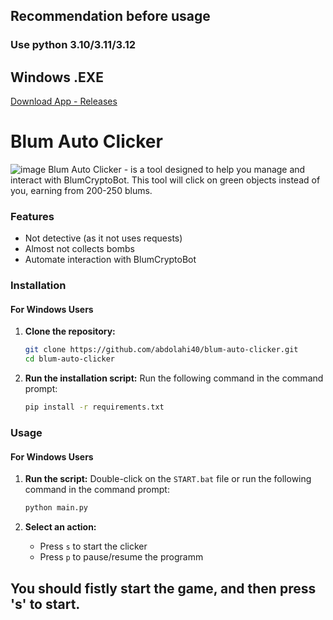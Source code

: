 ## Recommendation before usage
### Use python 3.10/3.11/3.12

## Windows .EXE
[Download App - Releases](https://github.com/abdolahi40/blum-auto-clicker/releases)

# Blum Auto Clicker
![image](https://github.com/user-attachments/assets/10049d99-d8b7-4175-ba48-f364d710ab8d)
Blum Auto Clicker - is a tool designed to help you manage and interact with BlumCryptoBot. This tool will click on green objects instead of you, earning from 200-250 blums.

### Features
- Not detective (as it not uses requests)
- Almost not collects bombs
- Automate interaction with BlumCryptoBot

### Installation

#### For Windows Users

1. **Clone the repository:**
    ```bash
    git clone https://github.com/abdolahi40/blum-auto-clicker.git
    cd blum-auto-clicker
    ```

2. **Run the installation script:**
	Run the following command in the command prompt:
    ```bash
    pip install -r requirements.txt
    ```

### Usage

#### For Windows Users

1. **Run the script:**
    Double-click on the `START.bat` file or run the following command in the command prompt:
	```bash
	python main.py
	```

2. **Select an action:**
    - Press `s` to start the clicker
    - Press `p` to pause/resume the programm

## You should fistly start the game, and then press 's' to start.
